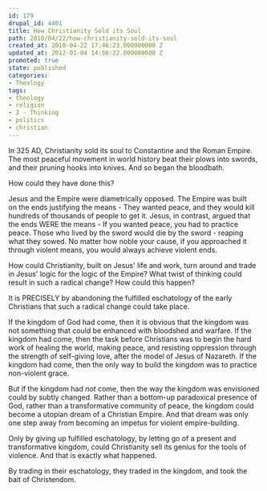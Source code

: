 ```yaml
---
id: 179
drupal_id: 4401
title: How Christianity Sold its Soul
path: 2010/04/22/how-christianity-sold-its-soul
created_at: 2010-04-22 17:46:23.000000000 Z
updated_at: 2012-01-04 14:56:22.000000000 Z
promoted: true
state: published
categories:
- Theology
tags:
- theology
- religion
- 3 - Thinking
- politics
- christian
---
```

In 325 AD, Christianity sold its soul to Constantine and the Roman Empire. The most peaceful movement in world history beat their plows into swords, and their pruning hooks into knives. And so began the bloodbath.

How could they have done this?

Jesus and the Empire were diametrically opposed. The Empire was built on the ends justifying the means - They wanted peace, and they would kill hundreds of thousands of people to get it. Jesus, in contrast, argued that the ends WERE the means - If you wanted peace, you had to practice peace. Those who lived by the sword would die by the sword - reaping what they sowed. No matter how noble your cause, if you approached it through violent means, you would always achieve violent ends.

How could Christianity, built on Jesus' life and work, turn around and trade in Jesus' logic for the logic of the Empire? What twist of thinking could result in such a radical change? How could this happen?

It is PRECISELY by abandoning the fulfilled eschatology of the early Christians that such a radical change could take place.

If the kingdom of God had come, then it is obvious that the kingdom was not something that could be enhanced with bloodshed and warfare. If the kingdom had come, then the task before Christians was to begin the hard work of healing the world, making peace, and resisting oppression through the strength of self-giving love, after the model of Jesus of Nazareth. If the kingdom had come, then the only way to build the kingdom was to practice non-violent grace.

But if the kingdom had <em>not</em> come, then the way the kingdom was envisioned could by subtly changed. Rather than a bottom-up paradoxical presence of God, rather than a transformative community of peace, the kingdom could become a utopian dream of a Christian Empire. And that dream was only one step away from becoming an impetus for violent empire-building.

Only by giving up fulfilled eschatology, by letting go of a present and transformative kingdom, could Christianity sell its genius for the tools of violence. And that is exactly what happened.

By trading in their eschatology, they traded in the kingdom, and took the bait of Christendom.
